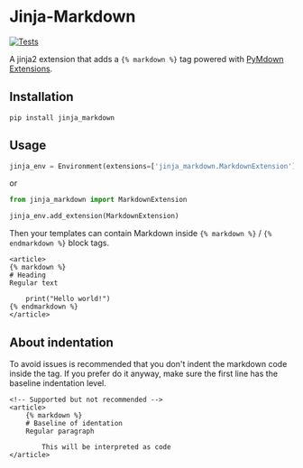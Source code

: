 
# Jinja-Markdown

[![Tests](https://travis-ci.org/jpsca/jinja_markdown.svg)](https://travis-ci.org/jpsca/jinja_markdown/)

A jinja2 extension that adds a `{% markdown %}` tag powered with [PyMdown Extensions](https://facelessuser.github.io/pymdown-extensions/).


## Installation

```
pip install jinja_markdown
```

## Usage

```python
jinja_env = Environment(extensions=['jinja_markdown.MarkdownExtension'])
```

or

```python
from jinja_markdown import MarkdownExtension

jinja_env.add_extension(MarkdownExtension)
```

Then your templates can contain Markdown inside `{% markdown %}` / `{% endmarkdown %}` block tags.

```html+jinja
<article>
{% markdown %}
# Heading
Regular text

    print("Hello world!")
{% endmarkdown %}
</article>
```

## About indentation

To avoid issues is recommended that you don't indent the markdown code inside the tag.
If you prefer do it anyway, make sure the first line has the baseline indentation level.

```html+jinja
<!-- Supported but not recommended -->
<article>
    {% markdown %}
    # Baseline of identation
    Regular paragraph
    
        This will be interpreted as code
</article>
```
